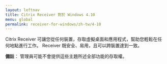 ```yaml
---
layout: leftnav
title: Citrix Receiver 對於 Windows 4.10
menu: global
permalink: receiver-for-windows/zh-tw/4-10
---
```


Citrix Receiver 可讓您從任何裝置，存取虛擬桌面和應用程式，幫助您輕鬆在任何地點進行工作。 Receiver 既安全、易用，且可以跨裝置達到一致。

**備註**： 管理員可能不會提供這些主題所述全部功能的存取權。

